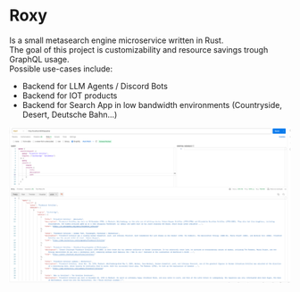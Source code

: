 # Roxy
Is a small metasearch engine microservice written in Rust. <br>
The goal of this project is customizability and resource savings trough GraphQL usage. <br>
Possible use-cases include:
- Backend for LLM Agents / Discord Bots
- Backend for IOT products
- Backend for Search App in low bandwidth environments (Countryside, Desert, Deutsche Bahn...)

![img.png](graphql.png)